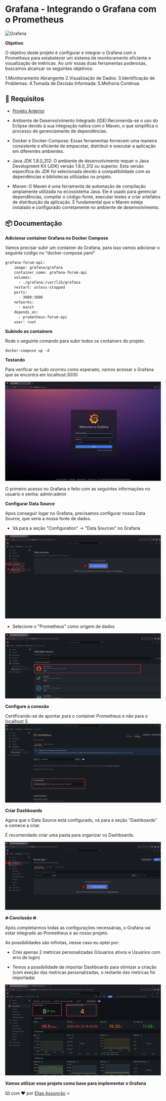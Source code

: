 # Grafana - Integrando o Grafana com o Prometheus

![Grafana](https://www.skedler.com/blog/wp-content/uploads/2021/08/grafana-logo.png)

**Objetivo**:

O objetivo deste projeto é configurar e integrar o Grafana com o Prometheus para estabelecer um sistema de monitoramento eficiente e visualização de métricas. Ao unir essas duas ferramentas poderosas, buscamos alcançar os seguintes objetivos:

1.Monitoramento Abrangente
2.Visualização de Dados:
3.Identificação de Problemas:
4.Tomada de Decisão Informada:
5.Melhoria Contínua:

## 📌 Requisitos

* [Projeto Anterior](https://github.com/Hooligam/Monitoramento-Prometheus)

* Ambiente de Desenvolvimento Integrado (IDE):Recomenda-se o uso do Eclipse devido à sua integração nativa com o Maven, o que simplifica o processo de gerenciamento de dependências.

* Docker e Docker-Compose: Essas ferramentas fornecem uma maneira consistente e eficiente de empacotar, distribuir e executar a aplicação em diferentes ambientes.

* Java JDK 1.8.0_312: O ambiente de desenvolvimento requer o Java Development Kit (JDK) versão 1.8.0_312 ou superior. Esta versão específica do JDK foi selecionada devido à compatibilidade com as dependências e bibliotecas utilizadas no projeto.

* Maven: O Maven é uma ferramenta de automação de compilação amplamente utilizada no ecossistema Java. Ele é usado para gerenciar dependências, compilar o código-fonte, executar testes e criar artefatos de distribuição da aplicação. É fundamental que o Maven esteja instalado e configurado corretamente no ambiente de desenvolvimento.


## 📦 Documentação

**Adicionar container Grafana no Docker Compose**

Vamos precisar subir um container do Grafana, para isso vamos adicionar o seguinte codigo no "docker-compose.yaml"

```
grafana-forum-api:
    image: grafana/grafana
    container_name: grafana-forum-api
    volumes:
      - ./grafana:/var/lib/grafana
    restart: unless-stopped
    ports:
      - 3000:3000
    networks:
      - monit
    depends_on:
      - prometheus-forum-api
    user: root
```
**Subindo os containers**

Rode o seguinte comando para subir todos os containers do projeto.

```
docker-compose up -d
```
**Testando**

Para verificar se tudo ocorreu como esperado, vamos acessar o Grafana que se encontra em localhost:3000

![1](./Images/13.png)

O primeiro acesso no Grafana e feito com as seguintes informações no usuario e senha: admin:admin

**Configurar Data Source**

Apos conseguir logar no Grafana, precisamos configurar nosso Data Source, que seria a nossa fonte de dados.

* Vá para a seção "Configuration" -> "Data Sources" no Grafana

![2](./Images/15.png)

* Selecione o "Prometheus" como origem de dados 

![3](./Images/16.png)

**Configure a conexão**

Certificando-se de apontar para o container Prometheus e não para o localhost
S
![1](./Images/17.png)

**Criar Dashboards**

Agora que o Data Source está configurado, vá para a seção "Dashboards" e comece a criar.

É recomendado criar uma pasta para organizar os Dashboards.

![2](./Images/19.png)


**🔥 Conclusão 🔥**

Após completarmos todas as configurações necessárias, o Grafana vai estar integrado ao Prometheus e ao nosso projeto. 

As possibilidades são infinitas, nesse caso eu optei por:

* Criei apenas 2 metricas personalizadas (Usuarios ativos e Usuarios com erro de login)

* Temos a possibilidade de importar Dashboards para otimizar a criação (com exeção das metricas personalizadas, o restante das metricas foi importada)

![5](./Images/22.png)


**Vamos utilizar esse projeto como base para implementar o Grafana**

⌨️ com ❤️ por [Elias Assunção](https://github.com/Hooligam) 🔥

